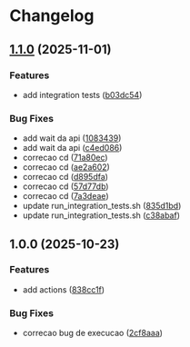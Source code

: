 # Changelog

## [1.1.0](https://github.com/Guilherme26BC/checkpoint4_microservices/compare/v1.0.0...v1.1.0) (2025-11-01)


### Features

* add integration tests ([b03dc54](https://github.com/Guilherme26BC/checkpoint4_microservices/commit/b03dc54e61922cba5ec4306920766902c34dd396))


### Bug Fixes

* add wait da api ([1083439](https://github.com/Guilherme26BC/checkpoint4_microservices/commit/108343978d914b0ca3ff45e73333ea1f78f7d9e9))
* add wait da api ([c4ed086](https://github.com/Guilherme26BC/checkpoint4_microservices/commit/c4ed086113d4c8a276f4f2a507ec52a6fb27d351))
* correcao cd ([71a80ec](https://github.com/Guilherme26BC/checkpoint4_microservices/commit/71a80ecc6c135290ee3941780a37416143cdd859))
* correcao cd ([ae2a602](https://github.com/Guilherme26BC/checkpoint4_microservices/commit/ae2a602bdbc28a385f35e18bbc032cab8d170c55))
* correcao cd ([d895dfa](https://github.com/Guilherme26BC/checkpoint4_microservices/commit/d895dfa5cf907d66470340b44d650f1090846ad5))
* correcao cd ([57d77db](https://github.com/Guilherme26BC/checkpoint4_microservices/commit/57d77dbcbb3088c5504808d8d1f3157bdd2202fc))
* correcao cd ([7a3deae](https://github.com/Guilherme26BC/checkpoint4_microservices/commit/7a3deae221e30672c515f4284a10c78c9a308603))
* update run_integration_tests.sh ([835d1bd](https://github.com/Guilherme26BC/checkpoint4_microservices/commit/835d1bd07d2045fd9f2e9ac95973404a887ef87e))
* update run_integration_tests.sh ([c38abaf](https://github.com/Guilherme26BC/checkpoint4_microservices/commit/c38abaf32fd4fc4b81ce1dfb64ac630ef987272b))

## 1.0.0 (2025-10-23)


### Features

* add actions ([838cc1f](https://github.com/Guilherme26BC/checkpoint4_microservices/commit/838cc1f7bc2660ea6d7ffc9e09abf0ee62c46aed))


### Bug Fixes

* correcao bug de execucao ([2cf8aaa](https://github.com/Guilherme26BC/checkpoint4_microservices/commit/2cf8aaa56e2f69bc354af4c94d2d3ae02f2c9844))
